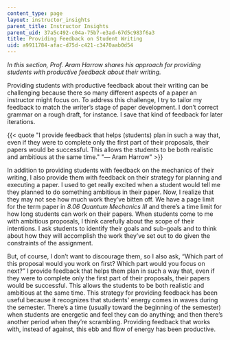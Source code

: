 ```yaml
---
content_type: page
layout: instructor_insights
parent_title: Instructor Insights
parent_uid: 37a5c492-c04a-75b7-e3ad-67d5c983f6a3
title: Providing Feedback on Student Writing
uid: a9911784-afac-d75d-c421-c3470aab0d54
---
```


_In this section, Prof. Aram Harrow shares his approach for providing students with productive feedback about their writing._

Providing students with productive feedback about their writing can be challenging because there so many different aspects of a paper an instructor might focus on. To address this challenge, I try to tailor my feedback to match the writer’s stage of paper development. I don’t correct grammar on a rough draft, for instance. I save that kind of feedback for later iterations.

{{< quote "I provide feedback that helps (students) plan in such a way that, even if they were to complete only the first part of their proposals, their papers would be successful. This allows the students to be both realistic and ambitious at the same time." "— Aram Harrow" >}}

In addition to providing students with feedback on the mechanics of their writing, I also provide them with feedback on their strategy for planning and executing a paper. I used to get really excited when a student would tell me they planned to do something ambitious in their paper. Now, I realize that they may not see how much work they’ve bitten off. We have a page limit for the term paper in _8.06 Quantum Mechanics III_ and there’s a time limit for how long students can work on their papers. When students come to me with ambitious proposals, I think carefully about the scope of their intentions. I ask students to identify their goals and sub-goals and to think about how they will accomplish the work they’ve set out to do given the constraints of the assignment.

But, of course, I don’t want to discourage them, so I also ask, “Which part of this proposal would you work on first? Which part would you focus on next?” I provide feedback that helps them plan in such a way that, even if they were to complete only the first part of their proposals, their papers would be successful. This allows the students to be both realistic and ambitious at the same time. This strategy for providing feedback has been useful because it recognizes that students' energy comes in waves during the semester. There’s a time (usually toward the beginning of the semester) when students are energetic and feel they can do anything; and then there’s another period when they’re scrambling. Providing feedback that works with, instead of against, this ebb and flow of energy has been productive.